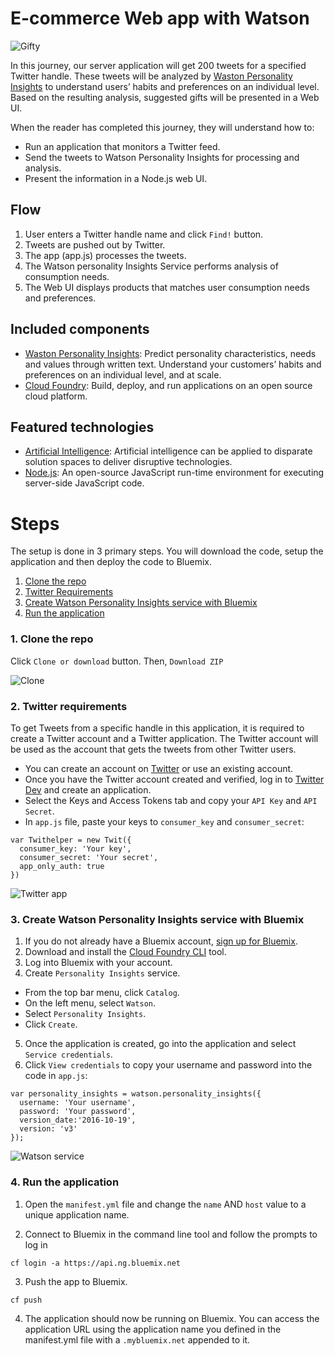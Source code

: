 # E-commerce Web app with Watson

![Gifty](https://github.com/xnorax/eCommerce-with-Watson/blob/master/git_images/webshot_1.PNG)

In this journey, our server application will get 200 tweets for a specified Twitter handle. These tweets will be analyzed by [Waston Personality Insights][documentation] to understand users’ habits and preferences on an individual level. Based on the resulting analysis, suggested gifts will be presented in a Web UI.

When the reader has completed this journey, they will understand how to:
* Run an application that monitors a Twitter feed.
* Send the tweets to Watson Personality Insights for processing and analysis.
* Present the information in a Node.js web UI.

## Flow

1. User enters a Twitter handle name and click `Find!` button.
2. Tweets are pushed out by Twitter.
3. The app (app.js) processes the tweets.
4. The Watson personality Insights Service performs analysis of consumption needs.
5. The Web UI displays products that matches user consumption needs and preferences.

## Included components

* [Waston Personality Insights][documentation]: Predict personality characteristics, needs and values through written text. Understand your customers’ habits and preferences on an individual level, and at scale.
* [Cloud Foundry](http://cloudfoundry.org/): Build, deploy, and run applications on an open source cloud platform.

## Featured technologies

* [Artificial Intelligence](https://medium.com/ibm-data-science-experience): Artificial intelligence can be applied to disparate solution spaces to deliver disruptive technologies.
* [Node.js](https://nodejs.org/): An open-source JavaScript run-time environment for executing server-side JavaScript code.

# Steps

The setup is done in 3 primary steps.  You will download the code, setup the application and then deploy the code to Bluemix.

1. [Clone the repo](#1-clone-the-repo)
2. [Twitter Requirements](#2-twitter-requirements)
3. [Create Watson Personality Insights service with Bluemix](#3-create-watson-personality-insights-service-with-Bluemix)
4. [Run the application](#4-run-the-application)

### 1. Clone the repo

Click `Clone or download` button. Then, `Download ZIP`

![Clone](https://github.com/xnorax/eCommerce-with-Watson/blob/master/git_images/clone.png)

### 2. Twitter requirements

To get Tweets from a specific handle in this application, it is required to create a Twitter account and a Twitter application.
The Twitter account will be used as the account that gets the tweets from other Twitter users.
* You can create an account on [Twitter](https://twitter.com/signup) or use an existing account.
* Once you have the Twitter account created and verified, log in to [Twitter Dev](https://apps.twitter.com/) and create an application.  
* Select the Keys and Access Tokens tab and copy your `API Key` and `API Secret`.
* In `app.js` file, paste your keys to `consumer_key` and `consumer_secret`:
```
var Twithelper = new Twit({
  consumer_key: 'Your key',
  consumer_secret: 'Your secret',
  app_only_auth: true
})
```

![Twitter app](https://github.com/xnorax/eCommerce-with-Watson/blob/master/git_images/twitter.gif)

### 3. Create Watson Personality Insights service with Bluemix

1. If you do not already have a Bluemix account, [sign up for Bluemix](https://ibm.biz/clouddaypsu).
2. Download and install the [Cloud Foundry CLI](https://console.bluemix.net/docs/cli/index.html#cli) tool.
3. Log into Bluemix with your account.
4. Create `Personality Insights` service.
  - From the top bar menu, click `Catalog`.
  - On the left menu, select `Watson`.
  - Select `Personality Insights`.
  - Click `Create`.
5. Once the application is created, go into the application and select `Service credentials`.
6. Click `View credentials` to copy your username and password into the code in `app.js`:

```
var personality_insights = watson.personality_insights({
  username: 'Your username',
  password: 'Your password',
  version_date:'2016-10-19',
  version: 'v3'
});
```

![Watson service](https://github.com/xnorax/eCommerce-with-Watson/blob/master/git_images/bluemix.gif)

### 4. Run the application

1. Open the `manifest.yml` file and change the `name` AND `host` value to a unique application name.

2. Connect to Bluemix in the command line tool and follow the prompts to log in

  ```
  cf login -a https://api.ng.bluemix.net
  ```
3. Push the app to Bluemix.

  ```
  cf push
  ```
4. The application should now be running on Bluemix.  You can access the application URL using the application name you defined in the manifest.yml file with a `.mybluemix.net` appended to it.


[documentation]: https://console.bluemix.net/docs/services/personality-insights/getting-started.html
